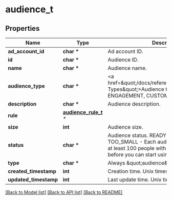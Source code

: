 # audience_t

## Properties
Name | Type | Description | Notes
------------ | ------------- | ------------- | -------------
**ad_account_id** | **char \*** | Ad account ID. | [optional] 
**id** | **char \*** | Audience ID. | [optional] 
**name** | **char \*** | Audience name. | [optional] 
**audience_type** | **char \*** | &lt;a href&#x3D;\&quot;/docs/reference/glossary/#Audience Types\&quot;&gt;Audience types&lt;/a&gt;: ACTALIKE, ENGAGEMENT, CUSTOMER_LIST and VISITOR | [optional] 
**description** | **char \*** | Audience description. | [optional] 
**rule** | [**audience_rule_t**](audience_rule.md) \* |  | [optional] 
**size** | **int** | Audience size. | [optional] 
**status** | **char \*** | Audience status. READY, INITIALIZING, TOO_SMALL - Each audience list needs to have at least 100 people with Pinterest accounts before you can start using it. | [optional] 
**type** | **char \*** | Always \&quot;audience\&quot;. | [optional] 
**created_timestamp** | **int** | Creation time. Unix timestamp in seconds. | [optional] 
**updated_timestamp** | **int** | Last update time. Unix timestamp in seconds. | [optional] 

[[Back to Model list]](../README.md#documentation-for-models) [[Back to API list]](../README.md#documentation-for-api-endpoints) [[Back to README]](../README.md)



